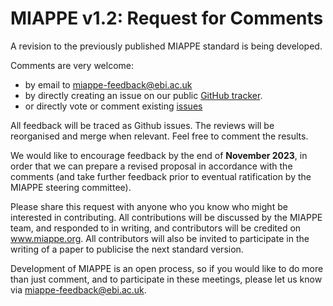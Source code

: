 # MIAPPE v1.2: Request for Comments

A revision to the previously published MIAPPE standard is being developed. 

Comments are very welcome:
  - by email to miappe-feedback@ebi.ac.uk 
  - by directly creating an issue on our public [GitHub tracker](https://github.com/MIAPPE/MIAPPE/issues).  
  - or directly vote or comment existing [issues](https://github.com/MIAPPE/MIAPPE/issues)

All feedback will be traced as Github issues. The reviews will be reorganised and merge when relevant. Feel free to comment the results. 


We would like to encourage feedback by the end of __November 2023__, in order that we can prepare a revised proposal in accordance with the comments (and take further feedback prior to eventual ratification by the MIAPPE steering committee). 

Please share this request with anyone who you know who might be interested in contributing. All contributions will be discussed by the MIAPPE team, and responded to in writing, and contributors will be credited on www.miappe.org.  All contributors will also be invited to participate in the writing of a paper to publicise the next standard version.

Development of MIAPPE is an open process, so if you would like to do more than just comment, and to participate in these meetings, please let us know via miappe-feedback@ebi.ac.uk.

